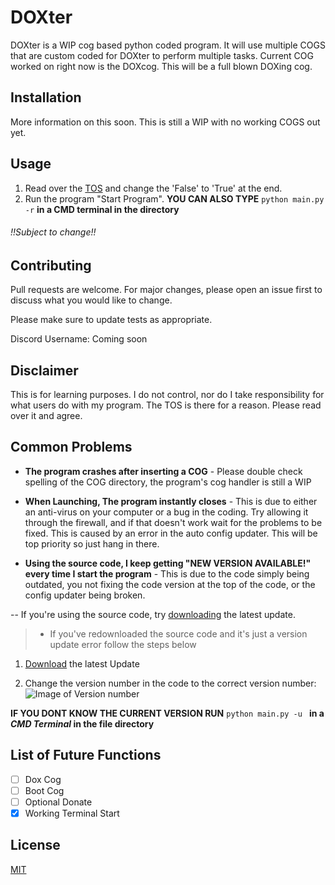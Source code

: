 # DOXter

DOXter is a WIP cog based python coded program. It will use multiple COGS that are custom coded for DOXter to perform multiple tasks. Current COG worked on right now is the DOXcog. This will be a full blown DOXing cog.

## Installation

More information on this soon. This is still a WIP with no working COGS out yet.

## Usage
1. Read over the [TOS](https://github.com/StevenHarvey/DOXter/blob/master/TOS.txt) and change the 'False' to 'True' at the end.
2. Run the program "Start Program". **YOU CAN ALSO TYPE** ```python main.py -r``` **in a CMD terminal in the directory**

###### !!Subject to change!!
## Contributing
Pull requests are welcome. For major changes, please open an issue first to discuss what you would like to change.

Please make sure to update tests as appropriate.

Discord Username: Coming soon

## Disclaimer
This is for learning purposes. I do not control, nor do I take responsibility for what users do with my program. The TOS is there for a reason. Please read over it and agree.

## Common Problems
- **The program crashes after inserting a COG** - Please double check spelling of the COG directory, the program's cog handler is still a WIP

- **When Launching, The program instantly closes** - This is due to either an anti-virus on your computer or a bug in the coding. Try allowing it through the firewall, and if that doesn't  work wait for the problems to be fixed. This is caused by an error in the auto config updater. This will be top priority so just hang in there.

- **Using the source code, I keep getting "NEW VERSION AVAILABLE!" every time I start the program** - This is due to the code simply being outdated, you not fixing the code version at the top of the code, or the config updater being broken.

-- If you're using the source code, try [downloading](https://github.com/StevenHarvey/DOXter/blob/master/main.py) the latest update. 

> - If you've redownloaded the source code and it's just a version update error follow the steps below

1. [Download](https://github.com/StevenHarvey/DOXter/blob/master/main.py) the latest Update

2. Change the version number in the code to the correct version number: ![Image of Version number](https://i.ibb.co/10fbxqg/Capture.png) 

**IF YOU DONT KNOW THE CURRENT VERSION RUN** ```python main.py -u ``` **in a _CMD Terminal_ in the file directory**
## List of Future Functions
- [ ] Dox Cog
- [ ] Boot Cog
- [ ] Optional Donate
- [x] Working Terminal Start
## License
[MIT](https://choosealicense.com/licenses/mit/)
